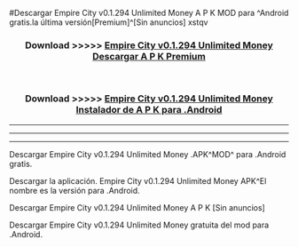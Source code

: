 #Descargar Empire City v0.1.294 Unlimited Money  A P K MOD para ^Android gratis.la última versión[Premium]^[Sin anuncios] xstqv



<div align="center">
<h3>Download >>>>> <a href="https://es-web.web.app/?es= Empire City v0.1.294 Unlimited Money ">Empire City v0.1.294 Unlimited Money  Descargar A P K Premium</a></h3><br>

<h3>Download >>>>> <a href="https://es-web.web.app/?es= Empire City v0.1.294 Unlimited Money ">Empire City v0.1.294 Unlimited Money  Instalador de A P K para .Android</a></h3>
</div>


----------------------------------------------------------

----------------------------------------------------------

----------------------------------------------------------

Descargar Empire City v0.1.294 Unlimited Money  .APK^MOD^ para .Android gratis.

Descargar la aplicación. Empire City v0.1.294 Unlimited Money  APK^El nombre es la versión para .Android.

Descargar Empire City v0.1.294 Unlimited Money  A P K [Sin anuncios]

Descargar Empire City v0.1.294 Unlimited Money  gratuita del mod para .Android.